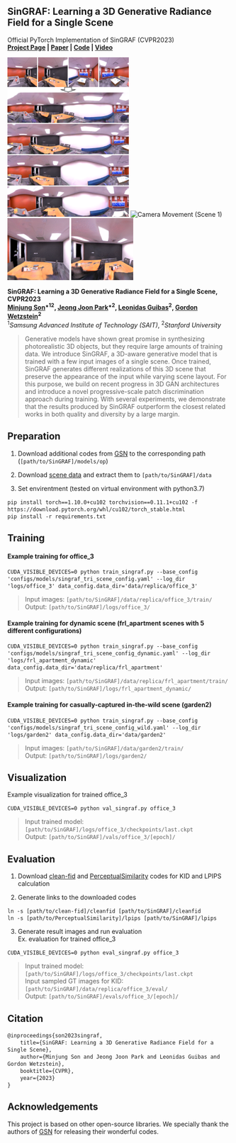 ## SinGRAF: Learning a 3D Generative Radiance Field for a Single Scene

Official PyTorch Implementation of SinGRAF (CVPR2023)   
**[Project Page](https://www.computationalimaging.org/publications/singraf/) | [Paper](https://arxiv.org/abs/2211.17260) | [Code](https://github.com/SAITPublic/SinGRAF) | [Video](https://www.youtube.com/watch?v=Mmz_kloOcN4)**

<img src="./docs/teaser.png" height="360px" title="Teaser"/> <img src="./docs/scene_1.gif" height="140px" title="Camera Movement (Scene 1)"/> <img src="./docs/latent_interpolation_1_2.gif" height="140px" title="Latent Interpolation (from Scene 1 to Scene 2)"/> <img src="./docs/scene_2.gif" height="140x" title="Camera Movement (Scene 2)"/>

**SinGRAF: Learning a 3D Generative Radiance Field for a Single Scene, CVPR2023**   
**[Minjung Son](https://sites.google.com/site/sionson)\*<sup>12</sup>, [Jeong Joon Park](https://jjparkcv.github.io/)\*<sup>2</sup>, [Leonidas Guibas](https://geometry.stanford.edu/member/guibas/index.html)<sup>2</sup>, [Gordon Wetzstein](https://stanford.edu/~gordonwz/)<sup>2</sup>**   
<sup>1</sup>*Samsung Advanced Institute of Technology (SAIT)*, <sup>2</sup>*Stanford University*

> Generative models have shown great promise in synthesizing photorealistic 3D objects, but they require large amounts of training data. 
We introduce SinGRAF, a 3D-aware generative model that is trained with a few input images of a single scene. 
Once trained, SinGRAF generates different realizations of this 3D scene that preserve the appearance of the input while varying scene layout. 
For this purpose, we build on recent progress in 3D GAN architectures and introduce a novel progressive-scale patch discrimination approach during training. 
With several experiments, we demonstrate that the results produced by SinGRAF outperform the closest related works in both quality and diversity by a large margin.


## Preparation

1. Download additional codes from [GSN](https://github.com/apple/ml-gsn/tree/main/models/op) to the corresponding path (```[path/to/SinGRAF]/models/op```)

2. Download [scene data](https://drive.google.com/uc?id=1o24GuYtAuVNDZqxKD2Wri_lPvvA4mCDE&export=download) and extract them to ```[path/to/SinGRAF]/data```

3. Set envirentment (tested on virtual environment with python3.7)
```
pip install torch==1.10.0+cu102 torchvision==0.11.1+cu102 -f https://download.pytorch.org/whl/cu102/torch_stable.html
pip install -r requirements.txt
```


## Training


#### Example training for office_3
```
CUDA_VISIBLE_DEVICES=0 python train_singraf.py --base_config 'configs/models/singraf_tri_scene_config.yaml' --log_dir 'logs/office_3' data_config.data_dir='data/replica/office_3'
```
> Input images: ```[path/to/SinGRAF]/data/replica/office_3/train/```   
> Output: ```[path/to/SinGRAF]/logs/office_3/```   


#### Example training for dynamic scene (frl_apartment scenes with 5 different configurations)
```
CUDA_VISIBLE_DEVICES=0 python train_singraf.py --base_config 'configs/models/singraf_tri_scene_config_dynamic.yaml' --log_dir 'logs/frl_apartment_dynamic' data_config.data_dir='data/replica/frl_apartment'
```
> Input images: ```[path/to/SinGRAF]/data/replica/frl_apartment/train/```   
> Output: ```[path/to/SinGRAF]/logs/frl_apartment_dynamic/```   


#### Example training for casually-captured in-the-wild scene (garden2)
```
CUDA_VISIBLE_DEVICES=0 python train_singraf.py --base_config 'configs/models/singraf_tri_scene_config_wild.yaml' --log_dir 'logs/garden2' data_config.data_dir='data/garden2'
```
> Input images: ```[path/to/SinGRAF]/data/garden2/train/```   
> Output: ```[path/to/SinGRAF]/logs/garden2/```


## Visualization
Example visualization for trained office_3
```
CUDA_VISIBLE_DEVICES=0 python val_singraf.py office_3
```
> Input trained model: ```[path/to/SinGRAF]/logs/office_3/checkpoints/last.ckpt```   
> Output: ```[path/to/SinGRAF]/vals/office_3/[epoch]/```   


## Evaluation

1. Download [clean-fid](https://github.com/GaParmar/clean-fid) and [PerceptualSimilarity](https://github.com/richzhang/PerceptualSimilarity) codes for KID and LPIPS calculation

2. Generate links to the downloaded codes
```
ln -s [path/to/clean-fid]/cleanfid [path/to/SinGRAF]/cleanfid
ln -s [path/to/PerceptualSimilarity]/lpips [path/to/SinGRAF]/lpips
```

3. Generate result images and run evaluation   
Ex. evaluation for trained office_3
```
CUDA_VISIBLE_DEVICES=0 python eval_singraf.py office_3
```
> Input trained model: ```[path/to/SinGRAF]/logs/office_3/checkpoints/last.ckpt```   
> Input sampled GT images for KID: ```[path/to/SinGRAF]/data/replica/office_3/eval/```   
> Output: ```[path/to/SinGRAF]/evals/office_3/[epoch]/```   


## Citation
```
@inproceedings{son2023singraf,
    title={SinGRAF: Learning a 3D Generative Radiance Field for a Single Scene},
    author={Minjung Son and Jeong Joon Park and Leonidas Guibas and Gordon Wetzstein},
    booktitle={CVPR},
    year={2023}
}
```

## Acknowledgements
This project is based on other open-source libraries.
We specially thank the authors of [GSN](https://github.com/apple/ml-gsn) for releasing their wonderful codes.
